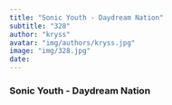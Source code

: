 ```yaml
---
title: "Sonic Youth - Daydream Nation"
subtitle: "328"
author: "kryss"
avatar: "img/authors/kryss.jpg"
image: "img/328.jpg"
date:
---
```


### Sonic Youth - Daydream Nation
